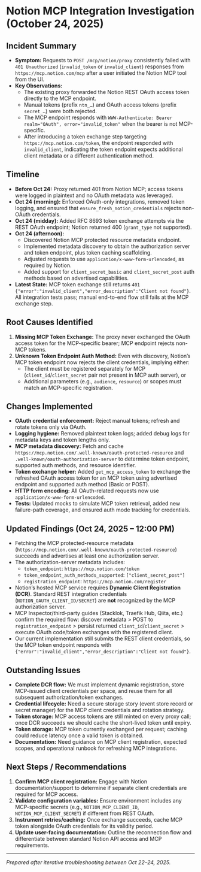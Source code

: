 # Notion MCP Integration Investigation (October 24, 2025)

## Incident Summary
- **Symptom:** Requests to `POST /mcp/notion/proxy` consistently failed with `401 Unauthorized` (`invalid_token` or `invalid_client`) responses from `https://mcp.notion.com/mcp` after a user initiated the Notion MCP tool from the UI.
- **Key Observations:**
  - The existing proxy forwarded the Notion REST OAuth access token directly to the MCP endpoint.
  - Manual tokens (prefix `ntn_…`) and OAuth access tokens (prefix `secret_…`) were both rejected.
  - The MCP endpoint responds with `WWW-Authenticate: Bearer realm="OAuth", error="invalid_token"` when the bearer is not MCP-specific.
  - After introducing a token exchange step targeting `https://mcp.notion.com/token`, the endpoint responded with `invalid_client`, indicating the token endpoint expects additional client metadata or a different authentication method.

## Timeline
- **Before Oct 24:** Proxy returned 401 from Notion MCP; access tokens were logged in plaintext and no OAuth metadata was leveraged.
- **Oct 24 (morning):** Enforced OAuth-only integrations, removed token logging, and ensured that `ensure_fresh_notion_credentials` rejects non-OAuth credentials.
- **Oct 24 (midday):** Added RFC 8693 token exchange attempts via the REST OAuth endpoint; Notion returned 400 (`grant_type` not supported).
- **Oct 24 (afternoon):**
  - Discovered Notion MCP protected resource metadata endpoint.
  - Implemented metadata discovery to obtain the authorization server and token endpoint, plus token caching scaffolding.
  - Adjusted requests to use `application/x-www-form-urlencoded`, as required by Notion.
  - Added support for `client_secret_basic` and `client_secret_post` auth methods based on advertised capabilities.
- **Latest State:** MCP token exchange still returns `401 {"error":"invalid_client","error_description":"Client not found"}`. All integration tests pass; manual end-to-end flow still fails at the MCP exchange step.

## Root Causes Identified
1. **Missing MCP Token Exchange:** The proxy never exchanged the OAuth access token for the MCP-specific bearer; MCP endpoint rejects non-MCP tokens.
2. **Unknown Token Endpoint Auth Method:** Even with discovery, Notion’s MCP token endpoint now rejects the client credentials, implying either:
   - The client must be registered separately for MCP (`client_id`/`client_secret` pair not present in MCP auth server), or
   - Additional parameters (e.g., `audience`, `resource`) or scopes must match an MCP-specific registration.

## Changes Implemented
- **OAuth credential enforcement:** Reject manual tokens; refresh and rotate tokens only via OAuth.
- **Logging hygiene:** Removed plaintext token logs; added debug logs for metadata keys and token lengths only.
- **MCP metadata discovery:** Fetch and cache `https://mcp.notion.com/.well-known/oauth-protected-resource` and `.well-known/oauth-authorization-server` to determine token endpoint, supported auth methods, and resource identifier.
- **Token exchange helper:** Added `get_mcp_access_token` to exchange the refreshed OAuth access token for an MCP token using advertised endpoint and supported auth method (Basic or POST).
- **HTTP form encoding:** All OAuth-related requests now use `application/x-www-form-urlencoded`.
- **Tests:** Updated mocks to simulate MCP token retrieval, added new failure-path coverage, and ensured auth mode tracking for credentials.

## Updated Findings (Oct 24, 2025 – 12:00 PM)
- Fetching the MCP protected-resource metadata (`https://mcp.notion.com/.well-known/oauth-protected-resource`) succeeds and advertises at least one authorization server.
- The authorization-server metadata includes:
  - `token_endpoint`: `https://mcp.notion.com/token`
  - `token_endpoint_auth_methods_supported`: `["client_secret_post"]`
  - `registration_endpoint`: `https://mcp.notion.com/register`
- Notion’s hosted MCP service requires **Dynamic Client Registration (DCR)**. Standard REST integration credentials (`NOTION_OAUTH_CLIENT_ID/SECRET`) are **not** recognized by the MCP authorization server.
- MCP Inspector/third-party guides (Stacklok, Traefik Hub, Qiita, etc.) confirm the required flow: discover metadata > POST to `registration_endpoint` > persist returned `client_id`/`client_secret` > execute OAuth code/token exchanges with the registered client.
- Our current implementation still submits the REST client credentials, so the MCP token endpoint responds with `{"error":"invalid_client","error_description":"Client not found"}`.

## Outstanding Issues
- **Complete DCR flow:** We must implement dynamic registration, store MCP-issued client credentials per space, and reuse them for all subsequent authorization/token exchanges.
- **Credential lifecycle:** Need a secure storage story (event store record or secret manager) for the MCP client credentials and rotation strategy.
- **Token storage:** MCP access tokens are still minted on every proxy call; once DCR succeeds we should cache the short-lived token until expiry.
- **Token storage:** MCP token currently exchanged per request; caching could reduce latency once a valid token is obtained.
- **Documentation:** Need guidance on MCP client registration, expected scopes, and operational runbook for refreshing MCP integrations.

## Next Steps / Recommendations
1. **Confirm MCP client registration:** Engage with Notion documentation/support to determine if separate client credentials are required for MCP access.
2. **Validate configuration variables:** Ensure environment includes any MCP-specific secrets (e.g., `NOTION_MCP_CLIENT_ID`, `NOTION_MCP_CLIENT_SECRET`) if different from REST OAuth.
3. **Instrument retries/caching:** Once exchange succeeds, cache MCP token alongside OAuth credentials for its validity period.
4. **Update user-facing documentation:** Outline the reconnection flow and differentiate between standard Notion API access and MCP requirements.

--- 
*Prepared after iterative troubleshooting between Oct 22–24, 2025.*

